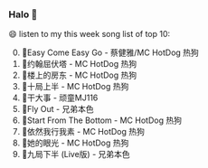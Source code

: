 

### Halo 👋

😄 listen to my this week song list of top 10:

0. 🌈Easy Come Easy Go - 蔡健雅/MC HotDog 热狗
1. 🌈约翰屈伏塔 - MC HotDog 热狗
2. 🌈楼上的房东 - MC HotDog 热狗
3. 🌈十局上半 - MC HotDog 热狗
4. 🌈干大事 - 顽童MJ116
5. 🌈Fly Out - 兄弟本色
6. 🌈Start From The Bottom - MC HotDog 热狗
7. 🌈依然我行我素 - MC HotDog 热狗
8. 🌈她的眼光 - MC HotDog 热狗
9. 🌈九局下半 (Live版) - 兄弟本色

